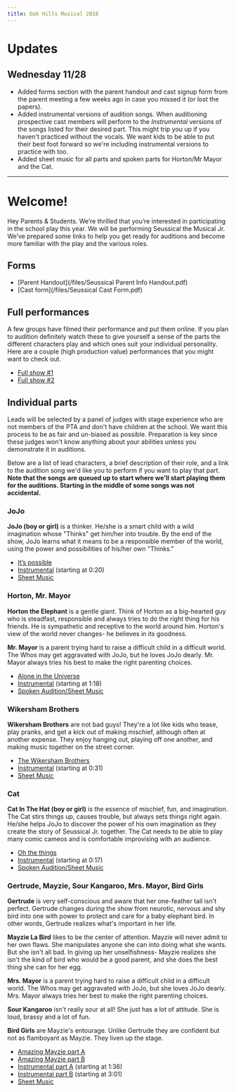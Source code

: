 ```yaml
---
title: Oak Hills Musical 2018
---
```


<div class="updates">

# Updates
## Wednesday 11/28
* Added forms section with the parent handout and cast signup form from the parent meeting a few weeks ago in case you missed it (or lost the papers).
* Added instrumental versions of audition songs. When auditioning prospective cast members will perform to the _Instrumental_ versions of the songs listed for their desired part. This might trip you up if you haven't practiced without the vocals. We want kids to be able to put their best foot forward so we're including instrumental versions to practice with too.
* Added sheet music for all parts and spoken parts for Horton/Mr Mayor and the Cat.

</div>

-----------

# Welcome!
Hey Parents & Students. We’re thrilled that you’re interested in participating in the school play this year. We will be performing Seussical the Musical Jr. We’ve prepared some links to help you get ready for auditions and become more familiar with the play and the various roles.

## Forms
* [Parent Handout](/files/Seussical Parent Info Handout.pdf)
* [Cast form](/files/Seussical Cast Form.pdf)

## Full performances
A few groups have filmed their performance and put them online. If you plan to audition definitely watch these to give yourself a sense of the parts the different characters play and which ones suit your individual personality. Here are a couple (high production value) performances that you might want to check out.

* [Full show #1](https://m.youtube.com/watch?v=KxMoia-pWx0)
* [Full show #2](https://m.youtube.com/watch?v=nmDJ-YeQPLg)

## Individual parts
Leads will be selected by a panel of judges with stage experience who are not members of the PTA and don't have children at the school. We want this process to be as fair and un-biased as possible. Preparation is key since these judges won't know anything about your abilities unless you demonstrate it in auditions.

Below are a list of lead characters, a brief description of their role, and a link to the audition song we'd like you to perform if you want to play that part. **Note that the songs are queued up to start where we'll start playing them for the auditions. Starting in the middle of some songs was not accidental.**

### JoJo
**JoJo (boy or girl)** is a thinker. He/she is a smart child with a wild imagination whose "Thinks" get him/her into trouble. By the end of the show, JoJo learns what it means to be a responsible member of the world, using the power and possibilities of his/her own "Thinks."

* [It’s possible](https://youtu.be/aSNXChwstjk?t=68)
* [Instrumental](https://soundcloud.com/greeneggsandham-2/2-10-its-possible-part-1?in=greeneggsandham-2/sets/seussical-jr-instrumentals#t=0:20) (starting at 0:20)
* [Sheet Music](/files/auditions/jojo.pdf)


### Horton, Mr. Mayor
**Horton the Elephant** is a gentle giant. Think of Horton as a big-hearted guy who is steadfast, responsible and always tries to do the right thing for his friends. He is sympathetic and receptive to the world around him. Horton's view of the world never changes- he believes in its goodness.

**Mr. Mayor** is a parent trying hard to raise a difficult child in a difficult world. The Whos may get aggravated with JoJo, but he loves JoJo dearly. Mr. Mayor always tries his best to make the right parenting choices.

* [Alone in the Universe](https://youtu.be/nGN6o6gIVCA?t=78)
* [Instrumental](https://soundcloud.com/greeneggsandham-2/2-12-alone-in-the-universe?in=greeneggsandham-2/sets/seussical-jr-instrumentals#t=1:18) (starting at 1:18)
* [Spoken Audition/Sheet Music](/files/auditions/horton-mayor.pdf)

### Wikersham Brothers
**Wikersham Brothers** are not bad guys! They're a lot like kids who tease, play pranks, and get a kick out of making mischief, although often at another expense. They enjoy hanging out, playing off one another, and making music together on the street corner.

* [The Wikersham Brothers](https://youtu.be/rw4KW7ZSgQs?t=31)
* [Instrumental](https://soundcloud.com/greeneggsandham-2/2-16-monkey-around-chasing-the?in=greeneggsandham-2/sets/seussical-jr-instrumentals#t=0:31) (starting at 0:31)
* [Sheet Music](/files/auditions/wickershams.pdf)

### Cat
**Cat In The Hat (boy or girl)** is the essence of mischief, fun, and imagination. The Cat stirs things up, causes trouble, but always sets things right again. He/she helps JoJo to discover the power of his own imagination as they create the story of Seussical Jr. together. The Cat needs to be able to play many comic cameos and is comfortable improvising with an audience.

* [Oh the things](https://youtu.be/drY9t5EO_XE?t=17)
* [Instrumental](https://soundcloud.com/greeneggsandham-2/2-02-oh-the-things-you-can?in=greeneggsandham-2/sets/seussical-jr-instrumentals#t=0:17) (starting at 0:17)
* [Spoken Audition/Sheet Music](/files/auditions/cat.pdf)

### Gertrude, Mayzie, Sour Kangaroo, Mrs. Mayor, Bird Girls

**Gertrude** is very self-conscious and aware that her one-feather tail isn't perfect. Gertrude changes during the show from neurotic, nervous and shy bird into one with power to protect and care for a baby elephant bird. In other words, Gertrude realizes what's important in her life.

**Mayzie La Bird** likes to be the center of attention. Mayzie will never admit to her own flaws. She manipulates anyone she can into doing what she wants. But she isn't all bad. In giving up her unselfishness- Mayzie realizes she isn't the kind of bird who would be a good parent, and she does the best thing she can for her egg.

**Mrs. Mayor** is a parent trying hard to raise a difficult child in a difficult world. The Whos may get aggravated with JoJo, but she loves JoJo dearly. Mrs. Mayor always tries her best to make the right parenting choices.

**Sour Kangaroo** isn't really sour at all! She just has a lot of attitude. She is loud, brassy and a lot of fun.

**Bird Girls** are Mayzie's entourage. Unlike Gertrude they are confident but not as flamboyant as Mayzie. They liven up the stage.

* [Amazing Mayzie part A](https://youtu.be/3aCInzmYLGQ?t=96)
* [Amazing Mayzie part B](https://youtu.be/3aCInzmYLGQ?t=181)
* [Instrumental part A](https://soundcloud.com/greeneggsandham-2/2-13-the-one-feather-tail-of?in=greeneggsandham-2/sets/seussical-jr-instrumentals#t=1:36) (starting at 1:36)
* [Instrumental part B](https://soundcloud.com/greeneggsandham-2/2-13-the-one-feather-tail-of?in=greeneggsandham-2/sets/seussical-jr-instrumentals#t=3:01) (starting at 3:01)
* [Sheet Music](/files/auditions/mayzie.pdf)
